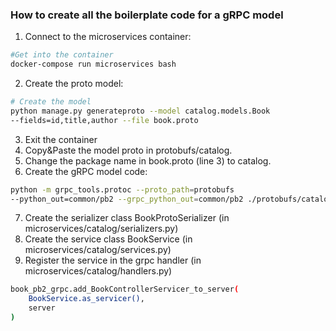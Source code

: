 ### How to create all the boilerplate code for a gRPC model 
1. Connect to the microservices container:
```bash
#Get into the container
docker-compose run microservices bash
```
2.  Create the proto model:
```bash
# Create the model
python manage.py generateproto --model catalog.models.Book 
--fields=id,title,author --file book.proto
```
3. Exit the container
4. Copy&Paste the model proto in protobufs/catalog.
5. Change the package name in book.proto (line 3) to catalog.
6. Create the gRPC model code:
```bash
python -m grpc_tools.protoc --proto_path=protobufs 
--python_out=common/pb2 --grpc_python_out=common/pb2 ./protobufs/catalog/book.proto
```
7. Create the serializer class BookProtoSerializer (in microservices/catalog/serializers.py)
8. Create the service class BookService (in microservices/catalog/services.py)
9. Register the service in the grpc handler (in microservices/catalog/handlers.py)
```bash
book_pb2_grpc.add_BookControllerServicer_to_server(
    BookService.as_servicer(), 
    server
)
```

